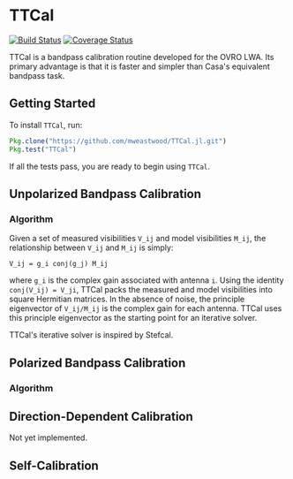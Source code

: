 # TTCal

[![Build Status](https://travis-ci.org/mweastwood/TTCal.jl.svg?branch=master)](https://travis-ci.org/mweastwood/TTCal.jl)
[![Coverage Status](https://coveralls.io/repos/mweastwood/TTCal.jl/badge.svg?branch=master)](https://coveralls.io/r/mweastwood/TTCal.jl?branch=master)

TTCal is a bandpass calibration routine developed for the OVRO LWA. Its primary advantage is that it is faster and simpler than Casa's equivalent bandpass task.

## Getting Started

To install `TTCal`, run:
```julia
Pkg.clone("https://github.com/mweastwood/TTCal.jl.git")
Pkg.test("TTCal")
```
If all the tests pass, you are ready to begin using `TTCal`.

## Unpolarized Bandpass Calibration
### Algorithm
Given a set of measured visibilities `V_ij` and model visibilities `M_ij`, the relationship between `V_ij` and `M_ij` is simply:
```
V_ij = g_i conj(g_j) M_ij
```
where `g_i` is the complex gain associated with antenna `i`. Using the identity `conj(V_ij) = V_ji`, TTCal packs the measured and model visibilities into square Hermitian matrices. In the absence of noise, the principle eigenvector of `V_ij/M_ij` is the complex gain for each antenna. TTCal uses this principle eigenvector as the starting point for an iterative solver.

TTCal's iterative solver is inspired by Stefcal.

## Polarized Bandpass Calibration
### Algorithm

## Direction-Dependent Calibration

Not yet implemented.

## Self-Calibration
